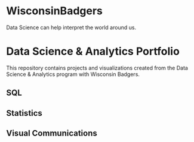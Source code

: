 # WisconsinBadgers
Data Science can help interpret the world around us.

# Data Science & Analytics Portfolio
This repository contains projects and visualizations created from the Data Science & Analytics program with Wisconsin Badgers.

## SQL

## Statistics

## Visual Communications
